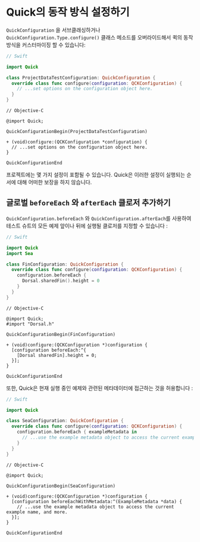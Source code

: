 # Quick의 동작 방식 설정하기

`QuickConfiguration` 을 서브클래싱하거나 `QuickConfiguration.Type.configure()` 클래스 메소드를 오버라이드해서 퀵의 동작 방식을 커스터마이징 할 수 있습니다:

```swift
// Swift

import Quick

class ProjectDataTestConfiguration: QuickConfiguration {
  override class func configure(configuration: QCKConfiguration) {
    // ...set options on the configuration object here.
  }
}
```

```objc
// Objective-C

@import Quick;

QuickConfigurationBegin(ProjectDataTestConfiguration)

+ (void)configure:(QCKConfiguration *configuration) {
  // ...set options on the configuration object here.
}

QuickConfigurationEnd
```

프로젝트에는 몇 가지 설정이 포함될 수 있습니다. Quick은 이러한 설정이 실행되는 순서에 대해 어떠한 보장을 하지 않습니다.

## 글로벌 `beforeEach` 와 `afterEach` 클로저 추가하기

`QuickConfiguration.beforeEach` 와 `QuickConfiguration.afterEach`를 사용하여 테스트 슈트의 모든 예제 앞이나 뒤에 실행될 클로저를 지정할 수 있습니다 :

```swift
// Swift

import Quick
import Sea

class FinConfiguration: QuickConfiguration {
  override class func configure(configuration: QCKConfiguration) {
    configuration.beforeEach {
      Dorsal.sharedFin().height = 0
    }
  }
}
```

```objc
// Objective-C

@import Quick;
#import "Dorsal.h"

QuickConfigurationBegin(FinConfiguration)

+ (void)configure:(QCKConfiguration *)configuration {
  [configuration beforeEach:^{
    [Dorsal sharedFin].height = 0;
  }];
}

QuickConfigurationEnd
```

또한, Quick은 현재 실행 중인 예제와 관련된 메타데이터에 접근하는 것을 허용합니다 :

```swift
// Swift

import Quick

class SeaConfiguration: QuickConfiguration {
  override class func configure(configuration: QCKConfiguration) {
    configuration.beforeEach { exampleMetadata in
      // ...use the example metadata object to access the current example name, and more.
    }
  }
}
```

```objc
// Objective-C

@import Quick;

QuickConfigurationBegin(SeaConfiguration)

+ (void)configure:(QCKConfiguration *)configuration {
  [configuration beforeEachWithMetadata:^(ExampleMetadata *data) {
    // ...use the example metadata object to access the current example name, and more.
  }];
}

QuickConfigurationEnd
```
